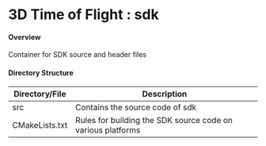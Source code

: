 # 3D Time of Flight : sdk 

#### Overview
Container for SDK source and header files

#### Directory Structure
| Directory/File | Description |
| --------- | ----------- |
| src | Contains the source code of sdk |
| CMakeLists.txt | Rules for building the SDK source code on various platforms |

